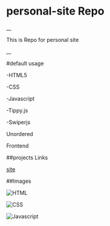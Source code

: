 # personal-site Repo
__

<p>This is Repo for personal site</p>
__



#default usage


-HTML5


-CSS


-Javascript


-Tippy.js


-Swiperjs


Unordered


Frontend


##projects Links


[site]()


##Images


![HTML](https://img.shields.io/badge/HTML5-E34F26?style=for-the-badge&logo=html5&logoColor=white)


![CSS](https://img.shields.io/badge/CSS3-1572B6?style=for-the-badge&logo=css3&logoColor=white)


![Javascript](https://img.shields.io/badge/JavaScript-323330?style=for-the-badge&logo=javascript&logoColor=F7DF1E)

